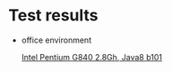 # Test results
- office environment
  <p><a href="https://uujava.github.io/concurrency-jcstress/intel_g840/index.html">Intel Pentium G840 2.8Gh, Java8 b101</a> 